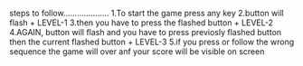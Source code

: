 steps to follow....................
        1.To start the game press any key
        2.button will flash + LEVEL-1
        3.then you have to press the flashed button  +  LEVEL-2
        4.AGAIN, button will flash and you have to press previosly flashed button then the current flashed button + LEVEL-3
        5.if you press or follow the wrong sequence the game will over anf your score will be visible on screen
